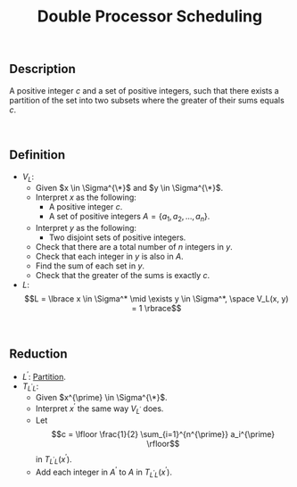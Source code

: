 # $$\text{Double Processor Scheduling}$$

<br>

## Description

A positive integer $c$ and a set of positive integers, such that there exists a partition of the set into two subsets where the greater of their sums equals $c$.

<br>

## Definition

- $V_L$:
  - Given $x \in \Sigma^{\*}$ and $y \in \Sigma^{\*}$.
  - Interpret $x$ as the following:
    - A positive integer $c$.
    - A set of positive integers $A = \lbrace a_1, a_2, ..., a_n \rbrace$.
  - Interpret $y$ as the following:
    - Two disjoint sets of positive integers.
  - Check that there are a total number of $n$ integers in $y$.
  - Check that each integer in $y$ is also in $A$.
  - Find the sum of each set in $y$.
  - Check that the greater of the sums is exactly $c$.
- $L$: $$L = \lbrace x \in \Sigma^* \mid \exists y \in \Sigma^*, \space V_L(x, y) = 1 \rbrace$$

<br>

## Reduction

- $L^{\prime}$: [Partition](Partition.md).
- $T_{L^{\prime}L}$:
  - Given $x^{\prime} \in \Sigma^{\*}$.
  - Interpret $x^{\prime}$ the same way $V_{L^{\prime}}$ does.
  - Let $$c = \lfloor \frac{1}{2} \sum_{i=1}^{n^{\prime}} a_i^{\prime} \rfloor$$ in $T_{L^{\prime}L}(x^{\prime})$.
  - Add each integer in $A^{\prime}$ to $A$ in $T_{L^{\prime}L}(x^{\prime})$.
